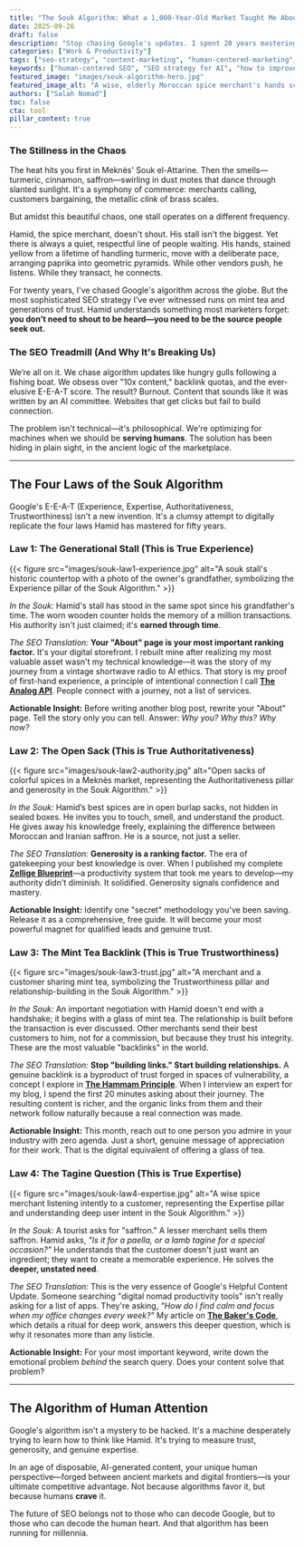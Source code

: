 ```yaml
---
title: "The Souk Algorithm: What a 1,000-Year-Old Market Taught Me About SEO"
date: 2025-09-26
draft: false
description: "Stop chasing Google's updates. I spent 20 years mastering SEO, but my best strategy came from a spice merchant in Meknès. Here are his four timeless laws for ranking in the age of AI."
categories: ["Work & Productivity"]
tags: ["seo-strategy", "content-marketing", "human-centered-marketing", "e-e-a-t", "rooted-nomadism", "storytelling"]
keywords: ["human-centered SEO", "SEO strategy for AI", "how to improve E-E-A-T", "content marketing that works", "Salah Nomad Souk Algorithm", "building online trust"]
featured_image: "images/souk-algorithm-hero.jpg"
featured_image_alt: "A wise, elderly Moroccan spice merchant's hands scooping vibrant saffron from a burlap sack, with the geometric patterns of Google's search results subtly overlaid."
authors: ["Salah Nomad"]
toc: false
cta: tool
pillar_content: true
---
```


### The Stillness in the Chaos

The heat hits you first in Meknès' Souk el-Attarine. Then the smells—turmeric, cinnamon, saffron—swirling in dust motes that dance through slanted sunlight. It's a symphony of commerce: merchants calling, customers bargaining, the metallic *clink* of brass scales.

But amidst this beautiful chaos, one stall operates on a different frequency.

Hamid, the spice merchant, doesn't shout. His stall isn't the biggest. Yet there is always a quiet, respectful line of people waiting. His hands, stained yellow from a lifetime of handling turmeric, move with a deliberate pace, arranging paprika into geometric pyramids. While other vendors push, he listens. While they transact, he connects.

For twenty years, I've chased Google's algorithm across the globe. But the most sophisticated SEO strategy I've ever witnessed runs on mint tea and generations of trust. Hamid understands something most marketers forget: **you don't need to shout to be heard—you need to be the source people seek out.**

### The SEO Treadmill (And Why It's Breaking Us)

We’re all on it. We chase algorithm updates like hungry gulls following a fishing boat. We obsess over "10x content," backlink quotas, and the ever-elusive E-E-A-T score. The result? Burnout. Content that sounds like it was written by an AI committee. Websites that get clicks but fail to build connection.

The problem isn't technical—it's philosophical. We're optimizing for machines when we should be **serving humans**. The solution has been hiding in plain sight, in the ancient logic of the marketplace.

---

## The Four Laws of the Souk Algorithm

Google's E-E-A-T (Experience, Expertise, Authoritativeness, Trustworthiness) isn't a new invention. It's a clumsy attempt to digitally replicate the four laws Hamid has mastered for fifty years.

### Law 1: The Generational Stall (This is True **Experience**)

{{< figure src="images/souk-law1-experience.jpg" alt="A souk stall's historic countertop with a photo of the owner's grandfather, symbolizing the Experience pillar of the Souk Algorithm." >}}

*In the Souk:* Hamid's stall has stood in the same spot since his grandfather's time. The worn wooden counter holds the memory of a million transactions. His authority isn't just claimed; it's **earned through time**.

*The SEO Translation:* **Your "About" page is your most important ranking factor.** It's your digital storefront. I rebuilt mine after realizing my most valuable asset wasn't my technical knowledge—it was the story of my journey from a vintage shortwave radio to AI ethics. That story is my proof of first-hand experience, a principle of intentional connection I call [**The Analog API**](/work-productivity/analog-api-communication/). People connect with a journey, not a list of services.

**Actionable Insight:** Before writing another blog post, rewrite your "About" page. Tell the story only you can tell. Answer: *Why you? Why this? Why now?*

### Law 2: The Open Sack (This is True **Authoritativeness**)

{{< figure src="images/souk-law2-authority.jpg" alt="Open sacks of colorful spices in a Meknès market, representing the Authoritativeness pillar and generosity in the Souk Algorithm." >}}

*In the Souk:* Hamid’s best spices are in open burlap sacks, not hidden in sealed boxes. He invites you to touch, smell, and understand the product. He gives away his knowledge freely, explaining the difference between Moroccan and Iranian saffron. He is a source, not just a seller.

*The SEO Translation:* **Generosity is a ranking factor.** The era of gatekeeping your best knowledge is over. When I published my complete **[Zellige Blueprint](/work-productivity/zellige-blueprint/)**—a productivity system that took me years to develop—my authority didn't diminish. It solidified. Generosity signals confidence and mastery.

**Actionable Insight:** Identify one "secret" methodology you've been saving. Release it as a comprehensive, free guide. It will become your most powerful magnet for qualified leads and genuine trust.

### Law 3: The Mint Tea Backlink (This is True **Trustworthiness**)

{{< figure src="images/souk-law3-trust.jpg" alt="A merchant and a customer sharing mint tea, symbolizing the Trustworthiness pillar and relationship-building in the Souk Algorithm." >}}

*In the Souk:* An important negotiation with Hamid doesn't end with a handshake; it begins with a glass of mint tea. The relationship is built before the transaction is ever discussed. Other merchants send their best customers to him, not for a commission, but because they trust his integrity. These are the most valuable "backlinks" in the world.

*The SEO Translation:* **Stop "building links." Start building relationships.** A genuine backlink is a byproduct of trust forged in spaces of vulnerability, a concept I explore in [**The Hammam Principle**](/work-productivity/hammam-principle-community/). When I interview an expert for my blog, I spend the first 20 minutes asking about their journey. The resulting content is richer, and the organic links from them and their network follow naturally because a real connection was made.

**Actionable Insight:** This month, reach out to one person you admire in your industry with zero agenda. Just a short, genuine message of appreciation for their work. That is the digital equivalent of offering a glass of tea.

### Law 4: The Tagine Question (This is True **Expertise**)

{{< figure src="images/souk-law4-expertise.jpg" alt="A wise spice merchant listening intently to a customer, representing the Expertise pillar and understanding deep user intent in the Souk Algorithm." >}}

*In the Souk:* A tourist asks for "saffron." A lesser merchant sells them saffron. Hamid asks, *"Is it for a paella, or a lamb tagine for a special occasion?"* He understands that the customer doesn't just want an ingredient; they want to create a memorable experience. He solves the **deeper, unstated need**.

*The SEO Translation:* This is the very essence of Google's Helpful Content Update. Someone searching "digital nomad productivity tools" isn't really asking for a list of apps. They're asking, *"How do I find calm and focus when my office changes every week?"* My article on **[The Baker's Code](/work-productivity/bakers-code/)**, which details a ritual for deep work, answers this deeper question, which is why it resonates more than any listicle.

**Actionable Insight:** For your most important keyword, write down the emotional problem *behind* the search query. Does your content solve that problem?

---

## The Algorithm of Human Attention

Google's algorithm isn't a mystery to be hacked. It's a machine desperately trying to learn how to think like Hamid. It's trying to measure trust, generosity, and genuine expertise.

In an age of disposable, AI-generated content, your unique human perspective—forged between ancient markets and digital frontiers—is your ultimate competitive advantage. Not because algorithms favor it, but because humans **crave** it.

The future of SEO belongs not to those who can decode Google, but to those who can decode the human heart. And that algorithm has been running for millennia.